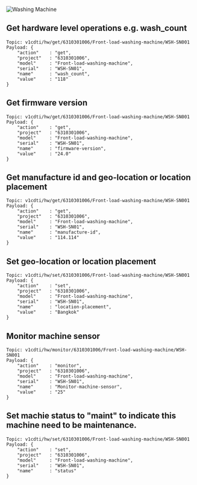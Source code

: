 ![Washing Machine](pictures/iot-machine.png)

## Get hardware level operations e.g. wash_count
```
Topic: v1cdti/hw/get/6310301006/Front-load-washing-machine/WSH-SN001
Payload: {
    "action"    : "get",
    "project"   : "6310301006",
    "model"     : "Front-load-washing-machine",
    "serial"    : "WSH-SN01",
    "name"      : "wash_count",
    "value"     : "118"
}
```

## Get firmware version
```
Topic: v1cdti/hw/get/6310301006/Front-load-washing-machine/WSH-SN001
Payload: {
    "action"    : "get",
    "project"   : "6310301006",
    "model"     : "Front-load-washing-machine",
    "serial"    : "WSH-SN01",
    "name"      : "firmware-version",
    "value"     : "24.0"
}
```

## Get manufacture id and geo-location or location placement
```
Topic: v1cdti/hw/get/6310301006/Front-load-washing-machine/WSH-SN001
Payload: {
    "action"    : "get",
    "project"   : "6310301006",
    "model"     : "Front-load-washing-machine",
    "serial"    : "WSH-SN01",
    "name"      : "manufacture-id",
    "value"     : "114.114"
}
```

## Set geo-location or location placement
```
Topic: v1cdti/hw/set/6310301006/Front-load-washing-machine/WSH-SN001
Payload: {
    "action"    : "set",
    "project"   : "6310301006",
    "model"     : "Front-load-washing-machine",
    "serial"    : "WSH-SN01",
    "name"      : "location-placement",
    "value"     : "Bangkok"
}
```

## Monitor machine sensor
```
Topic: v1cdti/hw/monitor/6310301006/Front-load-washing-machine/WSH-SN001
Payload: {
    "action"    : "monitor",
    "project"   : "6310301006",
    "model"     : "Front-load-washing-machine",
    "serial"    : "WSH-SN01",
    "name"      : "Monitor-machine-sensor",
    "value"     : "25"
}
```

## Set machie status to "maint" to indicate this machine need to be maintenance.
```
Topic: v1cdti/hw/set/6310301006/Front-load-washing-machine/WSH-SN001
Payload: {
    "action"    : "set",
    "project"   : "6310301006",
    "model"     : "Front-load-washing-machine",
    "serial"    : "WSH-SN01",
    "name"      : "status"
}
```
